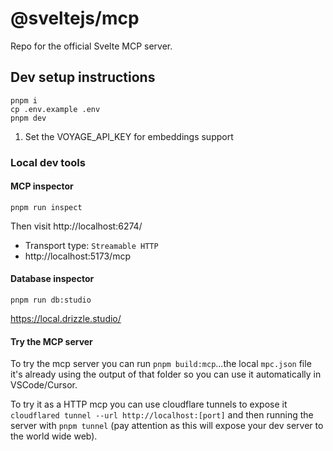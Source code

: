 # @sveltejs/mcp

Repo for the official Svelte MCP server.

## Dev setup instructions

```
pnpm i
cp .env.example .env
pnpm dev
```

1. Set the VOYAGE_API_KEY for embeddings support

### Local dev tools

#### MCP inspector

```
pnpm run inspect
```

Then visit http://localhost:6274/

- Transport type: `Streamable HTTP`
- http://localhost:5173/mcp

#### Database inspector

```
pnpm run db:studio
```

https://local.drizzle.studio/

#### Try the MCP server

To try the mcp server you can run `pnpm build:mcp`...the local `mpc.json` file it's already using the output of that folder so you can use it automatically in VSCode/Cursor.

To try it as a HTTP mcp you can use cloudflare tunnels to expose it `cloudflared tunnel --url http://localhost:[port]` and then running the server with `pnpm tunnel` (pay attention as this will expose your dev server to the world wide web).
